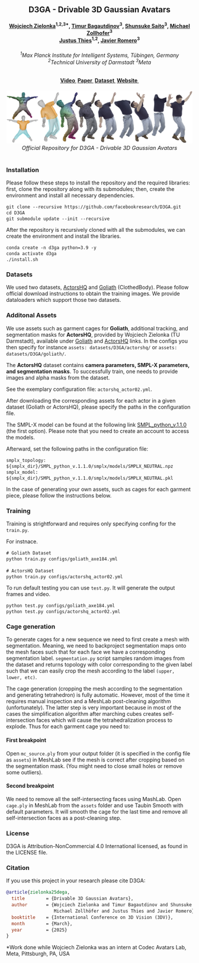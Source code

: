 <h2 align="center"><b>D3GA - Drivable 3D Gaussian Avatars</b></h2>

<h4 align="center"><b>
    <a href="https://zielon.github.io/" target="_blank">Wojciech Zielonka</a><sup>1,2,3*</sup>, 
    <a href="https://scholar.google.ch/citations?user=oLi7xJ0AAAAJ&hl=en" target="_blank">Timur Bagautdinov</a><sup>3</sup>, 
    <a href="https://shunsukesaito.github.io/" target="_blank">Shunsuke Saito</a><sup>3</sup>, 
    <a href="https://zollhoefer.com/" target="_blank">Michael Zollhofer</a><sup>3</sup><br>
    <a href="https://justusthies.github.io/" target="_blank">Justus Thies</a><sup>1,2</sup>, 
    <a href="https://scholar.google.com/citations?user=Wx62iOsAAAAJ&hl=en" target="_blank">Javier Romero</a><sup>3</sup>
</b></h4>

<h6 align="center">
    <sup>1</sup><i>Max Planck Institute for Intelligent Systems, Tübingen, Germany</i><br>
    <sup>2</sup><i>Technical University of Darmstadt  </i>
    <sup>3</sup><i>Meta</i>
</h6>

<h4 align="center">
<a href="https://youtu.be/C4IT1gnkaF0" target="_blank">Video&nbsp</a>
<a href="https://arxiv.org/pdf/2311.08581.pdf" target="_blank">Paper&nbsp</a>
<a href="https://github.com/facebookresearch/goliath?tab=readme-ov-file#data" target="_blank">Dataset&nbsp</a>
<a href="https://zielon.github.io/d3ga/" target="_blank">Website&nbsp</a>
</h4>

<div align="center"> 
<img src="documents/teaser.jpg">
<i style="font-size: 1.05em;">Official Repository for D3GA - Drivable 3D Gaussian Avatars</i>
</div>
<br>

### Installation

Please follow these steps to install the repository and the required libraries: first, clone the repository along with its submodules; then, create the environment and install all necessary dependencies.

```
git clone --recursive https://github.com/facebookresearch/D3GA.git
cd D3GA
git submodule update --init --recursive
```

After the repository is recursively cloned with all the submodules, we can create the environment and install the libraries.

```
conda create -n d3ga python=3.9 -y
conda activate d3ga
./install.sh
```

### Datasets

We used two datasets, [ActorsHQ](https://github.com/synthesiaresearch/humanrf) and [Goliath](https://github.com/facebookresearch/goliath) (ClothedBody). Please follow official download instructions to obtain the training images. We provide dataloaders which support those two datasets.

### Additonal Assets

We use assets such as garment cages for **Goliath**, additional tracking, and segmentation masks for **ActorsHQ**, provided by Wojciech Zielonka (TU Darmstadt), available under [Goliath](https://drive.google.com/drive/folders/15Z7WMKPB3p1boaRgUkkgZ6i2Ig7iW6jI?usp=sharing) and [ActorsHQ](https://drive.google.com/drive/folders/1bVH0fh2CmwrD8_rozwGn8fNLi6dMFsrF?usp=sharing) links. In the configs you then specify for instance `assets: datasets/D3GA/actorshq/` or `assets: datasets/D3GA/goliath/`.

The **ActorsHQ** dataset contains **camera parameters, SMPL-X parameters, and segmentation masks**. To successfully train, one needs to provide images and alpha masks from the dataset.  

See the exemplary configuration file: `actorshq_actor02.yml`.

After downloading the corresponding assets for each actor in a given dataset (Goliath or ActorsHQ), please specify the paths in the configuration file.

The SMPL-X model can be found at the following link [SMPL_python_v.1.1.0](https://smpl-x.is.tue.mpg.de/download.php) (the first option). Please note that you need to create an account to access the models.

Afterward, set the following paths in the configuration file:

```
smplx_topology: ${smplx_dir}/SMPL_python_v.1.1.0/smplx/models/SMPLX_NEUTRAL.npz
smplx_model: ${smplx_dir}/SMPL_python_v.1.1.0/smplx/models/SMPLX_NEUTRAL.pkl
```

In the case of generating your own assets, such as cages for each garment piece, please follow the instructions below.

###  Training

Training is strightforward and requires only specifying confing for the `train.py`.

For instnace.
```
# Goliath Dataset
python train.py configs/goliath_axe184.yml

# ActorsHQ Dataset
python train.py configs/actorshq_actor02.yml 
```

To run default testing you can use `test.py`. It will generate the output frames and video.
```
python test.py configs/goliath_axe184.yml
python test.py configs/actorshq_actor02.yml 
```

### Cage generation

To generate cages for a new sequence we need to first create a mesh with segmentation. Meaning, we need to backproject segmentation maps onto the mesh faces such that for each face we have a corresponding segmentation label. `segmentation.py` script samples random images from the dataset and returns topology with color corresponding to the given label such that we can easily crop the mesh according to the label `(upper, lower, etc)`.

The cage generation (cropping the mesh according to the segmentation and generating tetrahedron) is fully automatic. However, most of the time it requires manual inspection and a MeshLab post-cleaning algorithm (unfortunately). The latter step is very important because in most of the cases the simplification algorithm after marching cubes creates self-intersection faces which will cause the tetrahedralization process to explode. Thus for each garment cage you need to:

#### First breakpoint

Open `mc_source.ply` from your output folder (it is specified in the config file as `assets`) in MeshLab see if the mesh is correct after cropping based on the segmentation mask. (You might need to close small holes or remove some outliers).

#### Second breakpoint

We need to remove all the self-intersecting faces using MashLab. Open `cage.ply` in MeshLab from the `assets` folder and use Taubin Smooth with default parameters. It will smooth the cage for the last time and remove all self-intersection faces as a post-cleaning step.

### License
D3GA is Attribution-NonCommercial 4.0 International licensed, as found in the LICENSE file.

### Citation
If you use this project in your research please cite D3GA:
```bibtex
@article{zielonka25dega,
  title        = {Drivable 3D Gaussian Avatars},
  author       = {Wojciech Zielonka and Timur Bagautdinov and Shunsuke Saito and 
                  Michael Zollhöfer and Justus Thies and Javier Romero},
  booktitle    = {International Conference on 3D Vision (3DV)},
  month        = {March},
  year         = {2025}
}
```

*Work done while Wojciech Zielonka was an intern at Codec Avatars Lab, Meta, Pittsburgh, PA, USA
